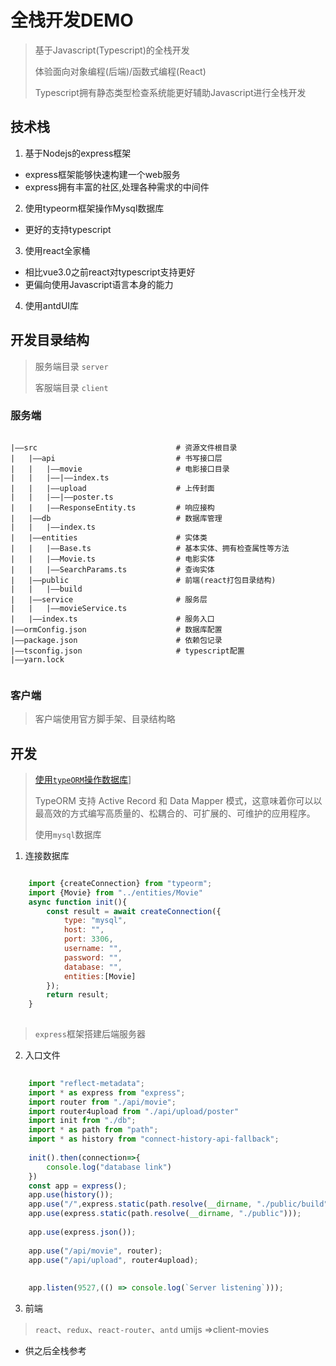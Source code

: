 # 全栈开发DEMO

> 基于Javascript(Typescript)的全栈开发
> 
> 体验面向对象编程(后端)/函数式编程(React)
> 
> Typescript拥有静态类型检查系统能更好辅助Javascript进行全栈开发
 

## 技术栈

1. 基于Nodejs的express框架

- express框架能够快速构建一个web服务
- express拥有丰富的社区,处理各种需求的中间件

2. 使用typeorm框架操作Mysql数据库

- 更好的支持typescript

3. 使用react全家桶

- 相比vue3.0之前react对typescript支持更好
- 更偏向使用Javascript语言本身的能力

4. 使用antdUI库

## 开发目录结构

> 服务端目录 `server`
> 
> 客服端目录 `client`

### 服务端

```

|——src                               # 资源文件根目录       
|   |——api                           # 书写接口层
|   |   |——movie                     # 电影接口目录
|   |   |——|——index.ts
|   |   |——upload                    # 上传封面
|   |   |——|——poster.ts
|   |   |——ResponseEntity.ts         # 响应接构
|   |——db                            # 数据库管理
|   |   |——index.ts
|   |——entities                      # 实体类
|   |   |——Base.ts                   # 基本实体、拥有检查属性等方法
|   |   |——Movie.ts                  # 电影实体
|   |   |——SearchParams.ts           # 查询实体
|   |——public                        # 前端(react打包目录结构)
|   |   |——build
|   |——service                       # 服务层
|   |   |——movieService.ts
|   |——index.ts                      # 服务入口
|——ormConfig.json                    # 数据库配置
|——package.json                      # 依赖包记录
|——tsconfig.json                     # typescript配置
|——yarn.lock                           


```

### 客户端

> 客户端使用官方脚手架、目录结构略


## 开发

> [使用`typeORM`操作数据库](https://typeorm.biunav.com/zh/)]
> 
> TypeORM 支持 Active Record 和 Data Mapper 模式，这意味着你可以以最高效的方式编写高质量的、松耦合的、可扩展的、可维护的应用程序。
> 
> 使用`mysql`数据库

1. 连接数据库

```js

    import {createConnection} from "typeorm";
    import {Movie} from "../entities/Movie"
    async function init(){
        const result = await createConnection({
            type: "mysql",
            host: "",
            port: 3306,
            username: "",
            password: "",
            database: "",
            entities:[Movie]
        });
        return result;
    }
    
```

> `express`框架搭建后端服务器
> 
> 
> 
>


2. 入口文件

```js
    
    import "reflect-metadata";
    import * as express from "express";
    import router from "./api/movie";
    import router4upload from "./api/upload/poster"
    import init from "./db";
    import * as path from "path";
    import * as history from "connect-history-api-fallback";
    
    init().then(connection=>{
        console.log("database link")
    })
    const app = express();
    app.use(history());
    app.use("/",express.static(path.resolve(__dirname, "./public/build")));
    app.use(express.static(path.resolve(__dirname, "./public")));
    
    app.use(express.json());
    
    app.use("/api/movie", router);
    app.use("/api/upload", router4upload);
    
    
    app.listen(9527,(() => console.log(`Server listening`)));

```

3. 前端

> `react`、`redux`、`react-router`、`antd`
> umijs =>client-movies


- 供之后全栈参考